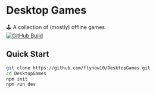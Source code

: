 # Desktop Games

🕹 A collection of (mostly) offline games  
[![GitHub Build](https://github.com/flynow10/DesktopGames/actions/workflows/build.yml/badge.svg)](https://github.com/flynow10/DesktopGames/actions/workflows/build.yml)

## Quick Start

```sh
git clone https://github.com/flynow10/DesktopGames.git
cd DesktopGames
npm init
npm run dev
```
